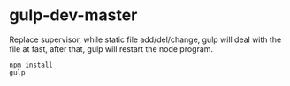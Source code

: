# gulp-dev-master

Replace supervisor, while static file add/del/change, gulp will deal with the file at fast, after that, gulp will restart the node program.

```
npm install
gulp
```